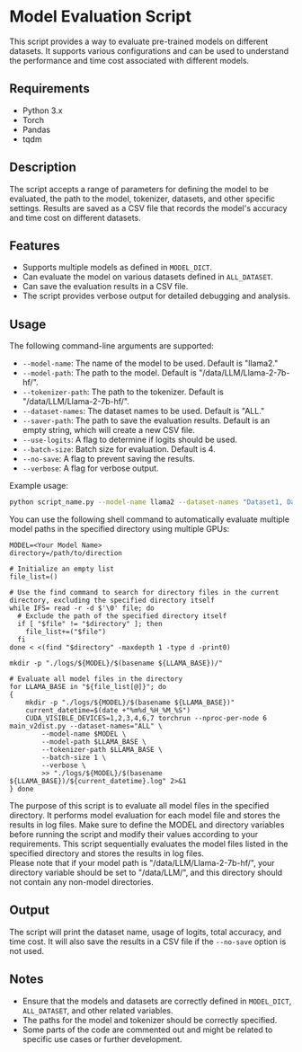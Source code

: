
# Model Evaluation Script

This script provides a way to evaluate pre-trained models on different datasets. It supports various configurations and can be used to understand the performance and time cost associated with different models.

## Requirements

- Python 3.x
- Torch
- Pandas
- tqdm

## Description

The script accepts a range of parameters for defining the model to be evaluated, the path to the model, tokenizer, datasets, and other specific settings. Results are saved as a CSV file that records the model's accuracy and time cost on different datasets.

## Features

- Supports multiple models as defined in `MODEL_DICT`.
- Can evaluate the model on various datasets defined in `ALL_DATASET`.
- Can save the evaluation results in a CSV file.
- The script provides verbose output for detailed debugging and analysis.

## Usage

The following command-line arguments are supported:

- `--model-name`: The name of the model to be used. Default is "llama2."
- `--model-path`: The path to the model. Default is "/data/LLM/Llama-2-7b-hf/".
- `--tokenizer-path`: The path to the tokenizer. Default is "/data/LLM/Llama-2-7b-hf/".
- `--dataset-names`: The dataset names to be used. Default is "ALL."
- `--saver-path`: The path to save the evaluation results. Default is an empty string, which will create a new CSV file.
- `--use-logits`: A flag to determine if logits should be used.
- `--batch-size`: Batch size for evaluation. Default is 4.
- `--no-save`: A flag to prevent saving the results.
- `--verbose`: A flag for verbose output.

Example usage:

```bash
python script_name.py --model-name llama2 --dataset-names "Dataset1, Dataset2" --batch-size 8
```

You can use the following shell command to automatically evaluate multiple model paths in the specified directory using multiple GPUs:
```shell
MODEL=<Your Model Name>
directory=/path/to/direction

# Initialize an empty list
file_list=()

# Use the find command to search for directory files in the current directory, excluding the specified directory itself
while IFS= read -r -d $'\0' file; do
  # Exclude the path of the specified directory itself
  if [ "$file" != "$directory" ]; then
    file_list+=("$file")
  fi
done < <(find "$directory" -maxdepth 1 -type d -print0)

mkdir -p "./logs/${MODEL}/$(basename ${LLAMA_BASE})/"

# Evaluate all model files in the directory
for LLAMA_BASE in "${file_list[@]}"; do
{
    mkdir -p "./logs/${MODEL}/$(basename ${LLAMA_BASE})"
    current_datetime=$(date +"%m%d_%H_%M_%S")
    CUDA_VISIBLE_DEVICES=1,2,3,4,6,7 torchrun --nproc-per-node 6 main_v2dist.py --dataset-names="ALL" \
        --model-name $MODEL \
        --model-path $LLAMA_BASE \
        --tokenizer-path $LLAMA_BASE \
        --batch-size 1 \
        --verbose \
        >> "./logs/${MODEL}/$(basename ${LLAMA_BASE})/${current_datetime}.log" 2>&1
} done
```
The purpose of this script is to evaluate all model files in the specified directory. It performs model evaluation for each model file and stores the results in log files. Make sure to define the MODEL and directory variables before running the script and modify their values according to your requirements. This script sequentially evaluates the model files listed in the specified directory and stores the results in log files.  
Please note that if your model path is "/data/LLM/Llama-2-7b-hf/", your directory variable should be set to "/data/LLM/", and this directory should not contain any non-model directories.


## Output

The script will print the dataset name, usage of logits, total accuracy, and time cost. It will also save the results in a CSV file if the `--no-save` option is not used.

## Notes

- Ensure that the models and datasets are correctly defined in `MODEL_DICT`, `ALL_DATASET`, and other related variables.
- The paths for the model and tokenizer should be correctly specified.
- Some parts of the code are commented out and might be related to specific use cases or further development.
